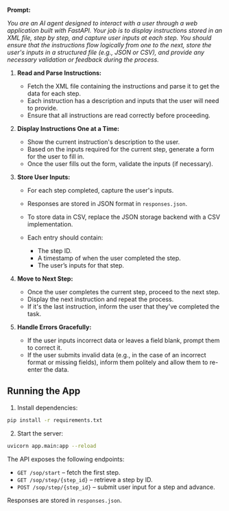 **Prompt:**

*You are an AI agent designed to interact with a user through a web application built with FastAPI. Your job is to display instructions stored in an XML file, step by step, and capture user inputs at each step. You should ensure that the instructions flow logically from one to the next, store the user's inputs in a structured file (e.g., JSON or CSV), and provide any necessary validation or feedback during the process.*

1. **Read and Parse Instructions:**

   * Fetch the XML file containing the instructions and parse it to get the data for each step.
   * Each instruction has a description and inputs that the user will need to provide.
   * Ensure that all instructions are read correctly before proceeding.

2. **Display Instructions One at a Time:**

   * Show the current instruction's description to the user.
   * Based on the inputs required for the current step, generate a form for the user to fill in.
   * Once the user fills out the form, validate the inputs (if necessary).

3. **Store User Inputs:**

   * For each step completed, capture the user's inputs.
   * Responses are stored in JSON format in `responses.json`.
   * To store data in CSV, replace the JSON storage backend with a CSV implementation.
   * Each entry should contain:

     * The step ID.
     * A timestamp of when the user completed the step.
     * The user’s inputs for that step.

4. **Move to Next Step:**

   * Once the user completes the current step, proceed to the next step.
   * Display the next instruction and repeat the process.
   * If it's the last instruction, inform the user that they've completed the task.

5. **Handle Errors Gracefully:**

   * If the user inputs incorrect data or leaves a field blank, prompt them to correct it.
   * If the user submits invalid data (e.g., in the case of an incorrect format or missing fields), inform them politely and allow them to re-enter the data.


## Running the App

1. Install dependencies:

```bash
pip install -r requirements.txt
```

2. Start the server:

```bash
uvicorn app.main:app --reload
```

The API exposes the following endpoints:

- `GET /sop/start` – fetch the first step.
- `GET /sop/step/{step_id}` – retrieve a step by ID.
- `POST /sop/step/{step_id}` – submit user input for a step and advance.

Responses are stored in `responses.json`.
